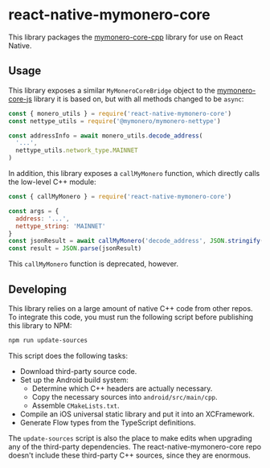 # react-native-mymonero-core

This library packages the [mymonero-core-cpp](https://github.com/mymonero/mymonero-core-cpp) library for use on React Native.

## Usage

This library exposes a similar `MyMoneroCoreBridge` object to the [mymonero-core-js](https://github.com/mymonero/mymonero-core-js) library it is based on, but with all methods changed to be `async`:

```js
const { monero_utils } = require('react-native-mymonero-core')
const nettype_utils = require('@mymonero/mymonero-nettype')

const addressInfo = await monero_utils.decode_address(
  '...',
  nettype_utils.network_type.MAINNET
)
```

In addition, this library exposes a `callMyMonero` function, which directly calls the low-level C++ module:

```js
const { callMyMonero } = require('react-native-mymonero-core')

const args = {
  address: '...',
  nettype_string: 'MAINNET'
}
const jsonResult = await callMyMonero('decode_address', JSON.stringify(args))
const result = JSON.parse(jsonResult)
```

This `callMyMonero` function is deprecated, however.

## Developing

This library relies on a large amount of native C++ code from other repos. To integrate this code, you must run the following script before publishing this library to NPM:

```sh
npm run update-sources
```

This script does the following tasks:

- Download third-party source code.
- Set up the Android build system:
  - Determine which C++ headers are actually necessary.
  - Copy the necessary sources into `android/src/main/cpp`.
  - Assemble `CMakeLists.txt`.
- Compile an iOS universal static library and put it into an XCFramework.
- Generate Flow types from the TypeScript definitions.

The `update-sources` script is also the place to make edits when upgrading any of the third-party dependencies. The react-native-mymonero-core repo doesn't include these third-party C++ sources, since they are enormous.
